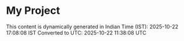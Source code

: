 # My Project

This content is dynamically generated in Indian Time (IST): 2025-10-22 17:08:08 IST
Converted to UTC: 2025-10-22 11:38:08 UTC
